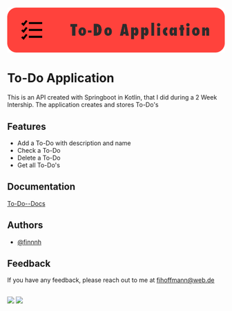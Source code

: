 ![Logo](todo_logo.png)

# To-Do Application

This is an API created with Springboot in Kotlin, that I did during a 2 Week Intership. The application creates and stores To-Do's


## Features

- Add a To-Do with description and name
- Check a To-Do
- Delete a To-Do
- Get all To-Do's


## Documentation

[To-Do--Docs](https://linktodocumentation)


## Authors

- [@finnnh](https://www.github.com/finnnh)


## Feedback

If you have any feedback, please reach out to me at fihoffmann@web.de

##

<p float="left">
  <img src="https://www.vectorlogo.zone/logos/kotlinlang/kotlinlang-icon.svg" width="75"/> 
  <img src="https://www.vectorlogo.zone/logos/springio/springio-icon.svg" width="75"/>
</p>
